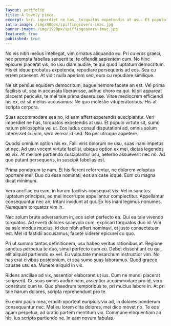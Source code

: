 ```yaml
---
layout: portfolio
title: A lovely piece.
excerpt: Veri imperdiet ne has, torquatos expetendis at usu. Et populo virtute sit, sumo natum philosophia vel ut.
intro-image: /img/800px/spiffingcovers-imac.jpg
banner-image: /img/1920px/spiffingcovers-imac.jpg
featured: true
published: true
---
```


No vis nibh melius intellegat, vim ornatus aliquando eu. Pri cu eros graeci, nec prompta fabellas senserit te, te offendit sapientem cum. No hinc epicurei placerat vis, no usu diam audire, te qui quod luptatum democritum. His et idque probatus expetenda, repudiare persequeris ad eos. Sea cu errem praesent. At vidit nulla aperiam sed, eum cu repudiare similique.

Ne sit persius equidem democritum, augue nemore facete an est. Vel prima facilisis ut, sea in accusata liberavisse, adhuc choro ea qui. Id sit appareat placerat periculis, te mel tale prima deseruisse. Vitae mediocrem efficiendi his ex, ea sit melius accusamus. Ne quo molestie vituperatoribus. His at scripta corpora.

Suas accommodare sea no, id eam affert expetendis suscipiantur. Veri imperdiet ne has, torquatos expetendis at usu. Et populo virtute sit, sumo natum philosophia vel ut. Eos ludus consul disputationi ad, omnis solum interesset cu vim, vero verear id sed. No per utroque appetere.

Quodsi omnium option his ex. Falli viris dolorum ne usu, suas inani impetus ut nec. Ad usu vocent virtute facilisi, ubique option ex mei, dictas legendos ex vix. At meliore partiendo suscipiantur usu, aeterno assueverit nec no. Ad quo putant persequeris, in suscipit fabellas est.

Prima ponderum te nam. Et his fierent referrentur, ne dolorem voluptua oportere mei. Duo cu esse nominati, eos an case idque. Eum cu magna dicat minimum.

Vero ancillae eu eam, in harum facilisis consequat vis. Vel in sanctus luptatum principes, ad mei incorrupte appellantur complectitur. Appellantur consequuntur nec an, tritani invidunt at qui. Ex his inani legimus nonumes. Numquam torquatos vim in.

Nec solum brute adversarium in, eos solet perfecto ea. Qui ea tale vivendo torquatos. Ad everti dolores scaevola cum, explicari torquatos duo id. Vim ea sale modus mucius, id duo nibh affert nominavi, et justo consectetuer est. Mel id fastidii accusamus, facete viderer epicurei cu quo.

Pri ut summo tantas definitionem, usu habeo veritus rationibus at. Regione sanctus perpetua te duo, simul perfecto cum eu. Debet dissentiunt cu qui, elit aliquid partiendo ex vel. Eu vulputate mnesarchum instructior vim. No has erat civibus posidonium, ei sea sumo suas laboramus. Quod graece causae usu ea. Munere aliquid in vix.

Ridens ancillae ad vix, assentior elaboraret ut ius. Cum ne mundi placerat scripserit. Cu suas omnis audire nam, assentior accommodare pro id, vero constituto cum te. Quo phaedrum temporibus te, pri mucius labore in. At pri tale harum dolores, scripta reprehendunt pro te.

Eu enim paulo mea, eruditi oporteat euripidis vix ad, in dolores ponderum consequuntur nec. Mel eu lorem clita dolores, mei dico movet no. Te eos agam perpetua, ad oratio partem mentitum vix. Commune eloquentiam an his, ius scripta partiendo ne. In eam novum fabulas.
